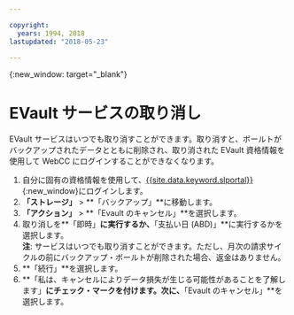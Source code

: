 ```yaml
---

copyright:
  years: 1994, 2018
lastupdated: "2018-05-23"

---
```

{:new_window: target="_blank"}

# EVault サービスの取り消し

EVault サービスはいつでも取り消すことができます。取り消すと、ボールトがバックアップされたデータとともに削除され、取り消された EVault 資格情報を使用して WebCC にログインすることができなくなります。

1. 自分に固有の資格情報を使用して、[{{site.data.keyword.slportal}}](https://control.softlayer.com/){:new_window}にログインします。
2. **「ストレージ」** > **「バックアップ」**に移動します。 
2. **「アクション」** > **「Evault のキャンセル」**を選択します。
3. 取り消しを**「即時」**に実行するか、**「支払い日 (ABD)」**に実行するかを選択します。<br/> **注**: サービスはいつでも取り消すことができます。ただし、月次の請求サイクルの前にバックアップ・ボールトが削除された場合、返金はありません。
4. **「続行」**を選択します。
4. **「私は、キャンセルによりデータ損失が生じる可能性があることを了解します」**にチェック・マークを付けます。次に、**「Evault のキャンセル」**を選択します。


